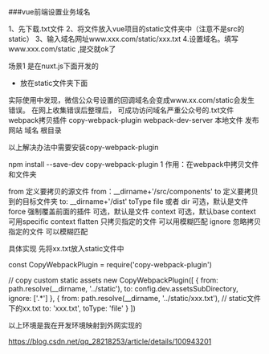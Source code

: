 ###vue前端设置业务域名


1、先下载.txt文件
2、将文件放入vue项目的static文件夹中（注意不是src的static）
3、输入域名网址www.xxx.com/static/xxx.txt
4.设置域名。填写www.xxx.com/static ,提交就ok了

场景1 是在nuxt.js下面开发的
- 放在static文件夹下面


实际使用中发现，微信公众号设置的回调域名会变成www.xx.com/static会发生错误。
在网上收集错误后整理后，
可成功访问域名严重公众号的.txt文件
webpack拷贝插件 copy-webpack-plugin
webpack-dev-server 本地文件 发布 网站 域名 根目录

以上解决办法中需要安装copy-webpack-plugin

npm install --save-dev copy-webpack-plugin
1
作用：在webpack中拷贝文件和文件夹

from  定义要拷贝的源文件            from：__dirname+'/src/components'
to      定义要拷贝到的目标文件夹  to: __dirname+'/dist'
toType  file 或者 dir                        可选，默认是文件
force   强制覆盖前面的插件            可选，默认是文件
context                                            可选，默认base   context可用specific  context
flatten  只拷贝指定的文件               可以用模糊匹配
ignore  忽略拷贝指定的文件            可以模糊匹配


具体实现
先将xx.txt放入static文件中



const CopyWebpackPlugin = require('copy-webpack-plugin')



 // copy custom static assets
    new CopyWebpackPlugin([
      {
        from: path.resolve(__dirname, '../static'),
        to: config.dev.assetsSubDirectory,
        ignore: ['.*']
      },
      {
        from: path.resolve(__dirname, '../static/xxx.txt'), // static文件下的xx.txt
        to: 'xxx.txt',
        toType: 'file'
      }
    ])

以上环境是我在开发环境映射到外网实现的




https://blog.csdn.net/qq_28218253/article/details/100943201